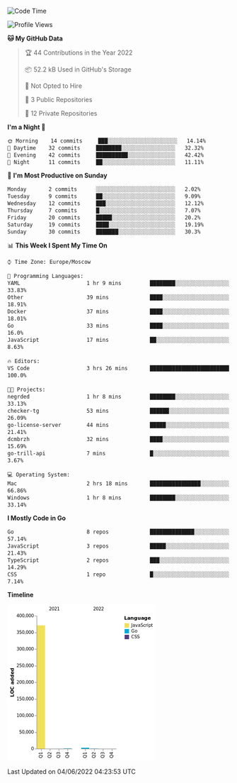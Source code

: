 <!--START_SECTION:waka-->
![Code Time](http://img.shields.io/badge/Code%20Time-321%20hrs%2038%20mins-blue)

![Profile Views](http://img.shields.io/badge/Profile%20Views-0-blue)

**🐱 My GitHub Data** 

> 🏆 44 Contributions in the Year 2022
 > 
> 📦 52.2 kB Used in GitHub's Storage 
 > 
> 🚫 Not Opted to Hire
 > 
> 📜 3 Public Repositories 
 > 
> 🔑 12 Private Repositories  
 > 
**I'm a Night 🦉** 

```text
🌞 Morning    14 commits     ███░░░░░░░░░░░░░░░░░░░░░░   14.14% 
🌆 Daytime    32 commits     ████████░░░░░░░░░░░░░░░░░   32.32% 
🌃 Evening    42 commits     ██████████░░░░░░░░░░░░░░░   42.42% 
🌙 Night      11 commits     ██░░░░░░░░░░░░░░░░░░░░░░░   11.11%

```
📅 **I'm Most Productive on Sunday** 

```text
Monday       2 commits      ░░░░░░░░░░░░░░░░░░░░░░░░░   2.02% 
Tuesday      9 commits      ██░░░░░░░░░░░░░░░░░░░░░░░   9.09% 
Wednesday    12 commits     ███░░░░░░░░░░░░░░░░░░░░░░   12.12% 
Thursday     7 commits      █░░░░░░░░░░░░░░░░░░░░░░░░   7.07% 
Friday       20 commits     █████░░░░░░░░░░░░░░░░░░░░   20.2% 
Saturday     19 commits     ████░░░░░░░░░░░░░░░░░░░░░   19.19% 
Sunday       30 commits     ███████░░░░░░░░░░░░░░░░░░   30.3%

```


📊 **This Week I Spent My Time On** 

```text
⌚︎ Time Zone: Europe/Moscow

💬 Programming Languages: 
YAML                     1 hr 9 mins         ████████░░░░░░░░░░░░░░░░░   33.83% 
Other                    39 mins             ████░░░░░░░░░░░░░░░░░░░░░   18.91% 
Docker                   37 mins             ████░░░░░░░░░░░░░░░░░░░░░   18.01% 
Go                       33 mins             ████░░░░░░░░░░░░░░░░░░░░░   16.0% 
JavaScript               17 mins             ██░░░░░░░░░░░░░░░░░░░░░░░   8.63%

🔥 Editors: 
VS Code                  3 hrs 26 mins       █████████████████████████   100.0%

🐱‍💻 Projects: 
negrded                  1 hr 8 mins         ████████░░░░░░░░░░░░░░░░░   33.13% 
checker-tg               53 mins             ██████░░░░░░░░░░░░░░░░░░░   26.09% 
go-license-server        44 mins             █████░░░░░░░░░░░░░░░░░░░░   21.41% 
dcmbrzh                  32 mins             ████░░░░░░░░░░░░░░░░░░░░░   15.69% 
go-trill-api             7 mins              █░░░░░░░░░░░░░░░░░░░░░░░░   3.67%

💻 Operating System: 
Mac                      2 hrs 18 mins       ████████████████░░░░░░░░░   66.86% 
Windows                  1 hr 8 mins         ████████░░░░░░░░░░░░░░░░░   33.14%

```

**I Mostly Code in Go** 

```text
Go                       8 repos             ██████████████░░░░░░░░░░░   57.14% 
JavaScript               3 repos             █████░░░░░░░░░░░░░░░░░░░░   21.43% 
TypeScript               2 repos             ███░░░░░░░░░░░░░░░░░░░░░░   14.29% 
CSS                      1 repo              █░░░░░░░░░░░░░░░░░░░░░░░░   7.14%

```


**Timeline**

![Chart not found](https://raw.githubusercontent.com/jeezft/jeezft/main/charts/bar_graph.png) 


 Last Updated on 04/06/2022 04:23:53 UTC
<!--END_SECTION:waka-->
